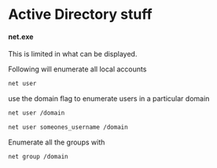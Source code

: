 # Active Directory stuff

#### net.exe
This is limited in what can be displayed. 

Following will enumerate all local accounts 
```bash
net user
```
use the domain flag to enumerate users in a particular domain
```bash
net user /domain
```
```bash
net user someones_username /domain
```
Enumerate all the groups with
```bash
net group /domain
```




